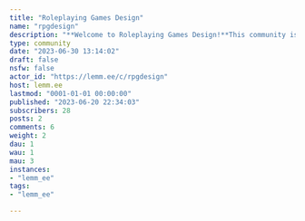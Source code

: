 ```yaml
---
title: "Roleplaying Games Design" 
name: "rpgdesign"
description: "**Welcome to Roleplaying Games Design!**This community is for discussing all things related to designing roleplaying games."
type: community
date: "2023-06-30 13:14:02"
draft: false
nsfw: false
actor_id: "https://lemm.ee/c/rpgdesign"
host: lemm.ee
lastmod: "0001-01-01 00:00:00"
published: "2023-06-20 22:34:03"
subscribers: 28
posts: 2
comments: 6
weight: 2
dau: 1
wau: 1
mau: 3
instances:
- "lemm_ee"
tags: 
- "lemm_ee"

---
```

